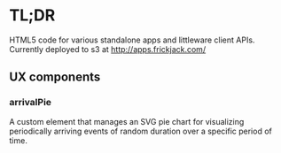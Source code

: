 TL;DR
================

HTML5 code for various standalone apps and littleware client APIs.  Currently deployed to s3 at http://apps.frickjack.com/


UX components
----------------

### arrivalPie

A custom element that manages an SVG pie chart for visualizing periodically arriving events of 
random duration over a specific period of time.

